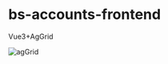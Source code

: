 # bs-accounts-frontend

Vue3+AgGrid

![agGrid](https://user-images.githubusercontent.com/28168507/195949715-8858c6a4-24f5-43bc-b083-63fce2c7bff2.PNG)
